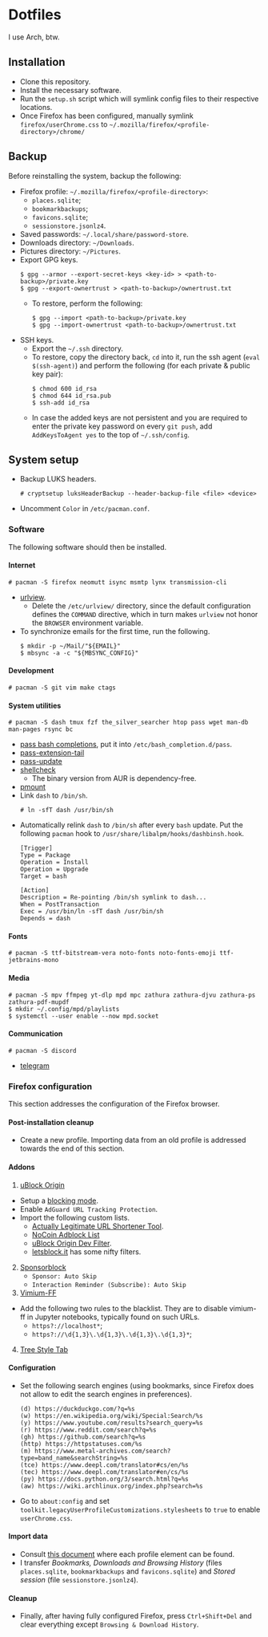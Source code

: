 # Dotfiles


I use Arch, btw.


## Installation

* Clone this repository.
* Install the necessary software.
* Run the `setup.sh` script which will symlink config files to their respective
  locations.
* Once Firefox has been configured, manually symlink `firefox/userChrome.css`
  to `~/.mozilla/firefox/<profile-directory>/chrome/`


## Backup

Before reinstalling the system, backup the following:

* Firefox profile: `~/.mozilla/firefox/<profile-directory>`:
  * `places.sqlite`;
  * `bookmarkbackups`;
  * `favicons.sqlite`;
  * `sessionstore.jsonlz4`.
* Saved passwords: `~/.local/share/password-store`.
* Downloads directory: `~/Downloads`.
* Pictures directory: `~/Pictures`.
* Export GPG keys.
  ```
  $ gpg --armor --export-secret-keys <key-id> > <path-to-backup>/private.key
  $ gpg --export-ownertrust > <path-to-backup>/ownertrust.txt
  ```
  * To restore, perform the following:
    ```
    $ gpg --import <path-to-backup>/private.key
    $ gpg --import-ownertrust <path-to-backup>/ownertrust.txt
    ```
* SSH keys.
  * Export the `~/.ssh` directory.
  * To restore, copy the directory back, `cd` into it, run the ssh agent
    (`eval $(ssh-agent)`) and perform the following (for each private & public
    key pair):
    ```
    $ chmod 600 id_rsa
    $ chmod 644 id_rsa.pub
    $ ssh-add id_rsa
    ```
  * In case the added keys are not persistent and you are required to enter
    the private key password on every `git push`, add `AddKeysToAgent yes` to
    the top of `~/.ssh/config`.


## System setup

* Backup LUKS headers.
  ```
  # cryptsetup luksHeaderBackup --header-backup-file <file> <device>
  ```
* Uncomment `Color` in `/etc/pacman.conf`.


### Software

The following software should then be installed.


#### Internet

```
# pacman -S firefox neomutt isync msmtp lynx transmission-cli
```
* [urlview](https://aur.archlinux.org/packages/urlview/).
  * Delete the `/etc/urlview/` directory, since the default configuration
    defines the `COMMAND` directive, which in turn makes `urlview` not honor
    the `BROWSER` environment variable.
* To synchronize emails for the first time, run the following.
  ```
  $ mkdir -p ~/Mail/"${EMAIL}"
  $ mbsync -a -c "${MBSYNC_CONFIG}"
  ```


#### Development

```
# pacman -S git vim make ctags
```


#### System utilities

```
# pacman -S dash tmux fzf the_silver_searcher htop pass wget man-db man-pages rsync bc
```
* [pass bash
  completions](https://git.zx2c4.com/password-store/plain/src/completion/pass.bash-completion),
  put it into `/etc/bash_completion.d/pass`.
* [pass-extension-tail](https://github.com/palortoff/pass-extension-tail)
* [pass-update](https://github.com/roddhjav/pass-update)
* [shellcheck](https://aur.archlinux.org/packages/shellcheck-bin/)
  * The binary version from AUR is dependency-free.
* [pmount](https://aur.archlinux.org/packages/pmount/)
* Link `dash` to `/bin/sh`.
  ```
  # ln -sfT dash /usr/bin/sh
  ```
* Automatically relink `dash` to `/bin/sh` after every `bash` update. Put the
  following `pacman` hook to `/usr/share/libalpm/hooks/dashbinsh.hook`.
  ```
  [Trigger]
  Type = Package
  Operation = Install
  Operation = Upgrade
  Target = bash

  [Action]
  Description = Re-pointing /bin/sh symlink to dash...
  When = PostTransaction
  Exec = /usr/bin/ln -sfT dash /usr/bin/sh
  Depends = dash
  ```

  
#### Fonts

```
# pacman -S ttf-bitstream-vera noto-fonts noto-fonts-emoji ttf-jetbrains-mono
```


#### Media

```
# pacman -S mpv ffmpeg yt-dlp mpd mpc zathura zathura-djvu zathura-ps zathura-pdf-mupdf
$ mkdir ~/.config/mpd/playlists
$ systemctl --user enable --now mpd.socket
```


#### Communication

```
# pacman -S discord
```
* [telegram](https://aur.archlinux.org/packages/telegram-desktop-bin/)


### Firefox configuration

This section addresses the configuration of the Firefox browser.


#### Post-installation cleanup

* Create a new profile. Importing data from an old profile is addressed towards
  the end of this section.


#### Addons

1. [uBlock
Origin](https://addons.mozilla.org/en-US/firefox/addon/ublock-origin/)
  * Setup a [blocking mode](https://github.com/gorhill/uBlock/wiki/Blocking-mode).
  * Enable `AdGuard URL Tracking Protection`.
  * Import the following custom lists.
    * [Actually Legitimate URL Shortener 
      Tool](https://raw.githubusercontent.com/DandelionSprout/adfilt/master/LegitimateURLShortener.txt).
    * [NoCoin Adblock 
      List](https://raw.githubusercontent.com/hoshsadiq/adblock-nocoin-list/master/nocoin.txt)
    * [uBlock Origin Dev 
      Filter](https://raw.githubusercontent.com/quenhus/uBlock-Origin-dev-filter/main/dist/all_search_engines/global.txt).
    * [letsblock.it](https://letsblock.it/) has some nifty filters.
2. [Sponsorblock](https://addons.mozilla.org/en-US/firefox/addon/sponsorblock/)
   * `Sponsor: Auto Skip`
   * `Interaction Reminder (Subscribe): Auto Skip`
3. [Vimium-FF](https://addons.mozilla.org/en-US/firefox/addon/vimium-ff/)
  * Add the following two rules to the blacklist. They are to disable
    vimium-ff in Jupyter notebooks, typically found on such URLs.
    * `https?://localhost*`;
    * `https?://\d{1,3}\.\d{1,3}\.\d{1,3}\.\d{1,3}*`;
4. [Tree Style
   Tab](https://addons.mozilla.org/en-US/firefox/addon/tree-style-tab/)


#### Configuration

* Set the following search engines (using bookmarks, since Firefox does not
  allow to edit the search engines in preferences).
  ```
  (d) https://duckduckgo.com/?q=%s
  (w) https://en.wikipedia.org/wiki/Special:Search/%s
  (y) https://www.youtube.com/results?search_query=%s
  (r) https://www.reddit.com/search?q=%s
  (gh) https://github.com/search?q=%s
  (http) https://httpstatuses.com/%s
  (m) https://www.metal-archives.com/search?type=band_name&searchString=%s
  (tce) https://www.deepl.com/translator#cs/en/%s
  (tec) https://www.deepl.com/translator#en/cs/%s
  (py) https://docs.python.org/3/search.html?q=%s
  (aw) https://wiki.archlinux.org/index.php?search=%s
  ```
* Go to `about:config` and set 
  `toolkit.legacyUserProfileCustomizations.stylesheets` to `true` to enable 
  `userChrome.css`.


#### Import data

* Consult [this
  document](https://support.mozilla.org/en-US/kb/profiles-where-firefox-stores-user-data)
  where each profile element can be found.
* I transfer *Bookmarks, Downloads and Browsing History* (files `places.sqlite`,
  `bookmarkbackups` and `favicons.sqlite`) and *Stored session* (file
  `sessionstore.jsonlz4`).


#### Cleanup

* Finally, after having fully configured Firefox, press `Ctrl+Shift+Del` and
  clear everything except `Browsing & Download History`.
